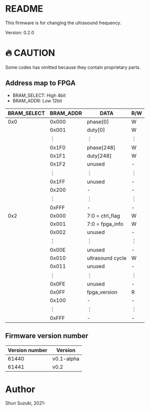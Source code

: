 # README

This firmware is for changing the ultrasound frequency.

Version: 0.2.0

# :fire: CAUTION

Some codes has omitted because they contain proprietary parts.

## Address map to FPGA

* BRAM_SELECT: High 4bit
* BRAM_ADDR: Low 12bit

| BRAM_SELECT | BRAM_ADDR | DATA                             | R/W |
|-------------|-----------|----------------------------------|-----|
| 0x0         | 0x000    | phase[0]                 | W   |
|             | 0x001    | duty[0]                 | W   |
| 　          | ︙      | ︙                              | ︙   |
| 　          | 0x1F0    | phase[248]                 | W   |
| 　          | 0x1F1    | duty[248]                 | W   |
| 　          | 0x1F2    | unused                           | -   |
| 　          | ︙      | ︙                              | ︙   |
| 　          | 0x1FF    | unused                           | -   |
| 　          | 0x200    | -                                | -   |
| 　          | ︙      | ︙                              | ︙   |
| 　          | 0xFFF    | -                                 | -   | 　
| 0x2         | 0x000   | 7:0 = ctrl_flag                    | W   |
| 　          | 0x001   | 7:0 = fpga_info            | W   |
| 　          | 0x002   | unused                           | -  |
| 　          | ︙        | ︙                               | ︙  |
| 　          | 0x00E   | unused                           | -　  |
| 　          | 0x010   | ultrasound cycle                           | W  |
| 　          | 0x011   | unused                           | -  |
| 　          | ︙        | ︙                               | ︙  |
| 　          | 0x0FE   | unused                           | -　  |
| 　          | 0x0FF   | fpga_version                    | R   |
| 　          | 0x100   | -                           | -  |
| 　          | ︙        | ︙                               | ︙  |
| 　          | 0xFFF   | -                           | -　  |

## Firmware version number

| Version number | Version |
|----------------|---------|
| 61440          | v0.1-alpha    |
| 61441          | v0.2    |

# Author

Shun Suzuki, 2021-
